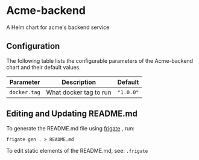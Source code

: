 
Acme-backend
===========

A Helm chart for acme's backend service


## Configuration

The following table lists the configurable parameters of the Acme-backend chart and their default values.

| Parameter                | Description             | Default        |
| ------------------------ | ----------------------- | -------------- |
| `docker.tag` | What docker tag to run | `"1.0.0"` |


## Editing and Updating README.md
To generate the README.md file using [frigate](https://github.com/rapidsai/frigate) , run:
```
frigate gen . > README.md
```
To edit static elements of the README.md, see: `.frigate`

